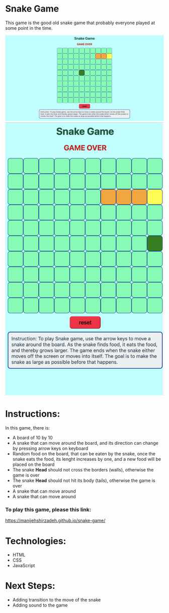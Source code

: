 # Snake Game
This game is the good old snake game that probably everyone played at some point in the time.

![The screenshot of my snake game](screenshot.png "a title")
![The screenshot of my snake game in mobile](mobile-screenshot.png "a title")


# Instructions:
In this game, there is:
- A board of 10 by 10 
- A snake that can move around the board, and its direction can change by pressing arrow keys on keyboard
- Random food on the board, that can be eaten by the snake, once the snake eats the food, its lenght increases by one, and a new food will be placed on the board
- The snake **Head** should not cross the borders (walls), otherwise the game is over
- The snake **Head** should not hit its body (tails), otherwise the game is over
- A snake that can move around
- A snake that can move around
### To play this game, please this link:
https://manijehshirzadeh.github.io/snake-game/

# Technologies:
- HTML
- CSS
- JavaScript

# Next Steps:
- Adding transition to the move of the snake
- Adding sound to the game